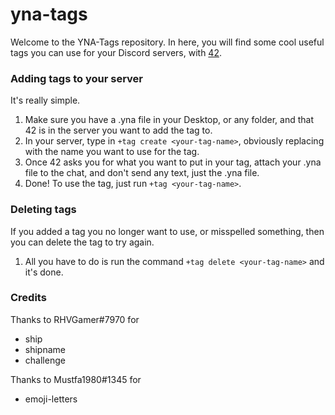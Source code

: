 # yna-tags

Welcome to the YNA-Tags repository. In here, you will find some cool useful tags you can use for your Discord servers, with [42](https://42.rockett.space/).

### Adding tags to your server
It's really simple.

1. Make sure you have a .yna file in your Desktop, or any folder, and that 42 is in the server you want to add the tag to.
2. In your server, type in `+tag create <your-tag-name>`, obviously replacing <your-tag-name> with the name you want to use for the tag.
3. Once 42 asks you for what you want to put in your tag, attach your .yna file to the chat, and don't send any text, just the .yna file.
4. Done! To use the tag, just run `+tag <your-tag-name>`.

### Deleting tags
If you added a tag you no longer want to use, or misspelled something, then you can delete the tag to try again.

1. All you have to do is run the command `+tag delete <your-tag-name>` and it's done.

### Credits
Thanks to RHVGamer#7970 for
- ship
- shipname
- challenge

Thanks to Mustfa1980#1345 for
- emoji-letters